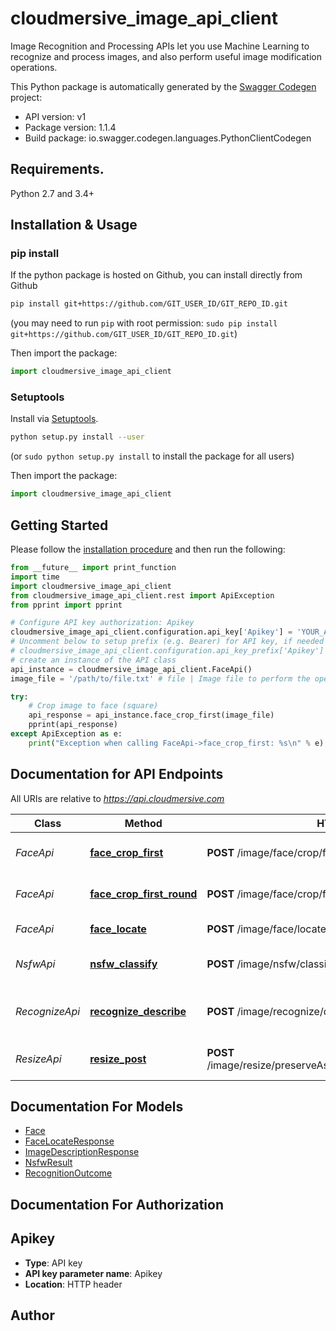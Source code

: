 # cloudmersive_image_api_client
Image Recognition and Processing APIs let you use Machine Learning to recognize and process images, and also perform useful image modification operations.

This Python package is automatically generated by the [Swagger Codegen](https://github.com/swagger-api/swagger-codegen) project:

- API version: v1
- Package version: 1.1.4
- Build package: io.swagger.codegen.languages.PythonClientCodegen

## Requirements.

Python 2.7 and 3.4+

## Installation & Usage
### pip install

If the python package is hosted on Github, you can install directly from Github

```sh
pip install git+https://github.com/GIT_USER_ID/GIT_REPO_ID.git
```
(you may need to run `pip` with root permission: `sudo pip install git+https://github.com/GIT_USER_ID/GIT_REPO_ID.git`)

Then import the package:
```python
import cloudmersive_image_api_client 
```

### Setuptools

Install via [Setuptools](http://pypi.python.org/pypi/setuptools).

```sh
python setup.py install --user
```
(or `sudo python setup.py install` to install the package for all users)

Then import the package:
```python
import cloudmersive_image_api_client
```

## Getting Started

Please follow the [installation procedure](#installation--usage) and then run the following:

```python
from __future__ import print_function
import time
import cloudmersive_image_api_client
from cloudmersive_image_api_client.rest import ApiException
from pprint import pprint

# Configure API key authorization: Apikey
cloudmersive_image_api_client.configuration.api_key['Apikey'] = 'YOUR_API_KEY'
# Uncomment below to setup prefix (e.g. Bearer) for API key, if needed
# cloudmersive_image_api_client.configuration.api_key_prefix['Apikey'] = 'Bearer'
# create an instance of the API class
api_instance = cloudmersive_image_api_client.FaceApi()
image_file = '/path/to/file.txt' # file | Image file to perform the operation on.  Common file formats such as PNG, JPEG are supported.

try:
    # Crop image to face (square)
    api_response = api_instance.face_crop_first(image_file)
    pprint(api_response)
except ApiException as e:
    print("Exception when calling FaceApi->face_crop_first: %s\n" % e)

```

## Documentation for API Endpoints

All URIs are relative to *https://api.cloudmersive.com*

Class | Method | HTTP request | Description
------------ | ------------- | ------------- | -------------
*FaceApi* | [**face_crop_first**](docs/FaceApi.md#face_crop_first) | **POST** /image/face/crop/first | Crop image to face (square)
*FaceApi* | [**face_crop_first_round**](docs/FaceApi.md#face_crop_first_round) | **POST** /image/face/crop/first/round | Crop image to face (round)
*FaceApi* | [**face_locate**](docs/FaceApi.md#face_locate) | **POST** /image/face/locate | Find faces in an image
*NsfwApi* | [**nsfw_classify**](docs/NsfwApi.md#nsfw_classify) | **POST** /image/nsfw/classify | NSFW image classifier
*RecognizeApi* | [**recognize_describe**](docs/RecognizeApi.md#recognize_describe) | **POST** /image/recognize/describe | Describe an image in natural language
*ResizeApi* | [**resize_post**](docs/ResizeApi.md#resize_post) | **POST** /image/resize/preserveAspectRatio/{maxWidth}/{maxHeight} | Resize an image with parameters


## Documentation For Models

 - [Face](docs/Face.md)
 - [FaceLocateResponse](docs/FaceLocateResponse.md)
 - [ImageDescriptionResponse](docs/ImageDescriptionResponse.md)
 - [NsfwResult](docs/NsfwResult.md)
 - [RecognitionOutcome](docs/RecognitionOutcome.md)


## Documentation For Authorization


## Apikey

- **Type**: API key
- **API key parameter name**: Apikey
- **Location**: HTTP header


## Author



